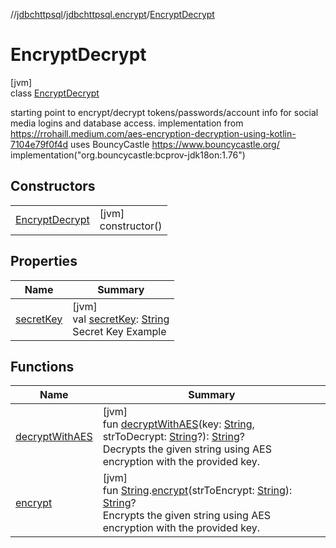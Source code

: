 //[jdbchttpsql](../../../index.md)/[jdbchttpsql.encrypt](../index.md)/[EncryptDecrypt](index.md)

# EncryptDecrypt

[jvm]\
class [EncryptDecrypt](index.md)

starting point to encrypt/decrypt tokens/passwords/account info for social media logins and database access. implementation from https://rrohaill.medium.com/aes-encryption-decryption-using-kotlin-7104e79f0f4d uses BouncyCastle https://www.bouncycastle.org/ implementation(&quot;org.bouncycastle:bcprov-jdk18on:1.76&quot;)

## Constructors

| | |
|---|---|
| [EncryptDecrypt](-encrypt-decrypt.md) | [jvm]<br>constructor() |

## Properties

| Name | Summary |
|---|---|
| [secretKey](secret-key.md) | [jvm]<br>val [secretKey](secret-key.md): [String](https://kotlinlang.org/api/latest/jvm/stdlib/kotlin/-string/index.html)<br>Secret Key Example |

## Functions

| Name | Summary |
|---|---|
| [decryptWithAES](decrypt-with-a-e-s.md) | [jvm]<br>fun [decryptWithAES](decrypt-with-a-e-s.md)(key: [String](https://kotlinlang.org/api/latest/jvm/stdlib/kotlin/-string/index.html), strToDecrypt: [String](https://kotlinlang.org/api/latest/jvm/stdlib/kotlin/-string/index.html)?): [String](https://kotlinlang.org/api/latest/jvm/stdlib/kotlin/-string/index.html)?<br>Decrypts the given string using AES encryption with the provided key. |
| [encrypt](encrypt.md) | [jvm]<br>fun [String](https://kotlinlang.org/api/latest/jvm/stdlib/kotlin/-string/index.html).[encrypt](encrypt.md)(strToEncrypt: [String](https://kotlinlang.org/api/latest/jvm/stdlib/kotlin/-string/index.html)): [String](https://kotlinlang.org/api/latest/jvm/stdlib/kotlin/-string/index.html)?<br>Encrypts the given string using AES encryption with the provided key. |
